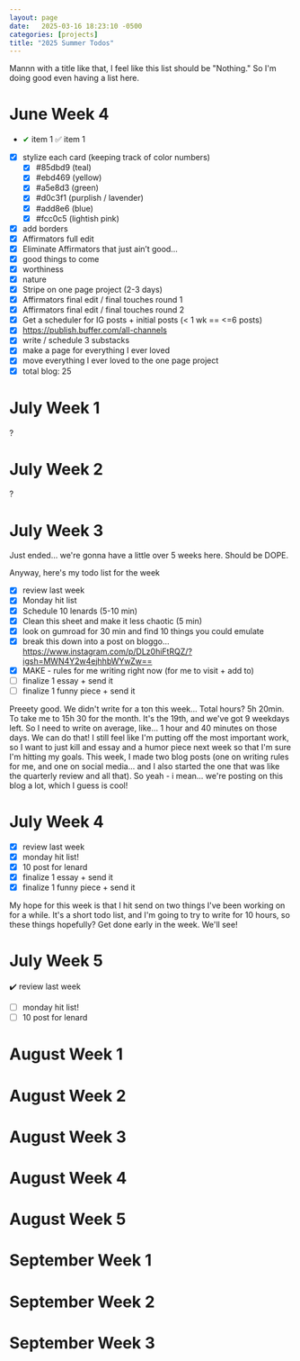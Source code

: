 ```yaml
---
layout: page
date:   2025-03-16 18:23:10 -0500
categories: [projects]
title: "2025 Summer Todos"
---
```

Mannn with a title like that, I feel like this list should be "Nothing." So I'm doing good even having a list here. 

# June Week 4 


- <span style="color:green;">✔</span> item 1
✅ item 1
- [x] stylize each card (keeping track of color numbers)
  - [x] #85dbd9 (teal)
  - [x] #ebd469 (yellow)
  - [x] #a5e8d3 (green)
  - [x] #d0c3f1 (purplish / lavender)
  - [x] #add8e6 (blue) 
  - [x] #fcc0c5  (lightish pink)
- [x] add borders 
- [x] Affirmators full edit
- [x] Eliminate Affirmators that just ain’t good…	
- [x] good things to come
- [x] worthiness
- [x] nature
- [x] Stripe on one page project (2-3 days)
- [x] Affirmators final edit / final touches round 1
- [x] Affirmators final edit / final touches round 2
- [x] Get a scheduler for IG posts + initial posts (< 1 wk == <=6 posts)
- [x] https://publish.buffer.com/all-channels
- [x] write / schedule 3 substacks
- [x] make a page for everything I ever loved
- [x] move everything I ever loved to the one page project
- [x] total blog: 25

# July Week 1
?
# July Week 2
?
# July Week 3
Just ended... we're gonna have a little over 5 weeks here. Should be DOPE.

Anyway, here's my todo list for the week
- [x] review last week 
- [x] Monday hit list
- [x] Schedule 10 lenards (5-10 min)
- [x] Clean this sheet and make it less chaotic (5 min)
- [x] look on gumroad for 30 min and find 10 things you could emulate
- [x] break this down into a post on bloggo…https://www.instagram.com/p/DLz0hiFtRQZ/?igsh=MWN4Y2w4ejhhbWYwZw==
- [x] MAKE - rules for me writing right now (for me to visit + add to)
- [ ] finalize 1 essay + send it
- [ ] finalize 1 funny piece + send it

Preeety good. We didn't write for a ton this week... Total hours? 5h 20min. To take me to 15h 30 for the month. It's the 19th, and we've got 9 weekdays left. So I need to write on average, like... 1 hour and 40 minutes on those days. We can do that! I still feel like I'm putting off the most important work, so I want to just kill and essay and a humor piece next week so that I'm sure I'm hitting my goals. This week, I made two blog posts (one on writing rules for me, and one on social media... and I also started the one that was like the quarterly review and all that). So yeah - i mean... we're posting on this blog a lot, which I guess is cool!

# July Week 4
- [x] review last week
- [x] monday hit list!
- [x] 10 post for lenard
- [x] finalize 1 essay + send it
- [x] finalize 1 funny piece + send it

My hope for this week is that I hit send on two things I've been working on for a while. It's a short todo list, and I'm going to try to write for 10 hours, so these things hopefully? Get done early in the week. We'll see! 


# July Week 5
:heavy_check_mark: review last week
- [ ] monday hit list!
- [ ] 10 post for lenard

# August Week 1
# August Week 2
# August Week 3
# August Week 4
# August Week 5

# September Week 1 
# September Week 2
# September Week 3


